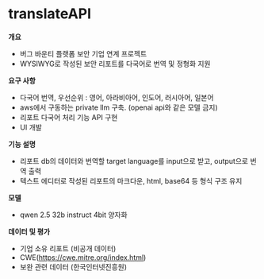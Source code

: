 # translateAPI
**개요**

- 버그 바운티 플랫폼 보안 기업 연계 프로젝트
- WYSIWYG로 작성된 보안 리포트를 다국어로 번역 및 정형화 지원

**요구 사항**

- 다국어 번역, 우선순위 : 영어, 아라비아어, 인도어, 러시아어, 일본어
- aws에서 구동하는 private llm 구축. (openai api와 같은 모델 금지)
- 리포트 다국어 처리 기능 API 구현
- UI 개발

**기능 설명**

- 리포트 db의 데이터와 번역할 target language를 input으로 받고, output으로 번역 출력
- 텍스트 에디터로 작성된 리포트의 마크다운, html, base64 등 형식 구조 유지

**모델**

- qwen 2.5 32b instruct 4bit 양자화

**데이터 및 평가**

- 기업 소유 리포트 (비공개 데이터)
- CWE(https://cwe.mitre.org/index.html)
- 보완 관련 데이터  (한국인터넷진흥원)
